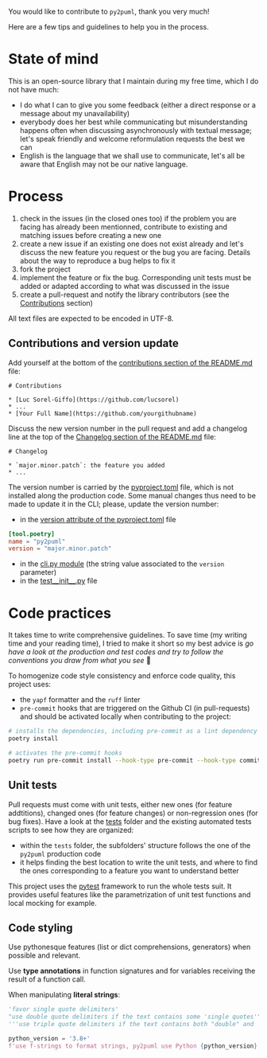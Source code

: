 
You would like to contribute to `py2puml`, thank you very much!

Here are a few tips and guidelines to help you in the process.

# State of mind

This is an open-source library that I maintain during my free time, which I do not have much:

* I do what I can to give you some feedback (either a direct response or a message about my unavailability)
* everybody does her best while communicating but misunderstanding happens often when discussing asynchronously with textual message; let's speak friendly and welcome reformulation requests the best we can
* English is the language that we shall use to communicate, let's all be aware that English may not be our native language.

# Process

1. check in the issues (in the closed ones too) if the problem you are facing has already been mentionned, contribute to existing and matching issues before creating a new one
1. create a new issue if an existing one does not exist already and let's discuss the new feature you request or the bug you are facing.
Details about the way to reproduce a bug helps to fix it
1. fork the project
1. implement the feature or fix the bug.
Corresponding unit tests must be added or adapted according to what was discussed in the issue
1. create a pull-request and notify the library contributors (see the [Contributions](README.md#contributions) section)

All text files are expected to be encoded in UTF-8.

## Contributions and version update

Add yourself at the bottom of the [contributions section of the README.md](README.md#contributions) file:

```text
# Contributions

* [Luc Sorel-Giffo](https://github.com/lucsorel)
* ...
* [Your Full Name](https://github.com/yourgithubname)
```

Discuss the new version number in the pull request and add a changelog line at the top of the [Changelog section of the README.md](README.md#changelog) file:

```text
# Changelog

* `major.minor.patch`: the feature you added
* ...
```

The version number is carried by the [pyproject.toml](pyproject.toml) file, which is not installed along the production code.
Some manual changes thus need to be made to update it in the CLI; please, update the version number:

- in the [version attribute of the pyproject.toml](pyproject.toml#L3) file

```toml
[tool.poetry]
name = "py2puml"
version = "major.minor.patch"
```

- in the [cli.py module](py2puml/cli.py#L12) (the string value associated to the `version` parameter)
- in the [test__init__.py](tests/py2puml/test__init__.py#L5) file


# Code practices

It takes time to write comprehensive guidelines.
To save time (my writing time and your reading time), I tried to make it short so my best advice is _go have a look at the production and test codes and try to follow the conventions you draw from what you see_ 🙂

To homogenize code style consistency and enforce code quality, this project uses:

- the `yapf` formatter and the `ruff` linter
- `pre-commit` hooks that are triggered on the Github CI (in pull-requests) and should be activated locally when contributing to the project:

```sh
# installs the dependencies, including pre-commit as a lint dependency
poetry install

# activates the pre-commit hooks
poetry run pre-commit install --hook-type pre-commit --hook-type commit-msg
```

## Unit tests

Pull requests must come with unit tests, either new ones (for feature addtitions), changed ones (for feature changes) or non-regression ones (for bug fixes).
Have a look at the [tests](tests/) folder and the existing automated tests scripts to see how they are organized:

* within the `tests` folder, the subfolders' structure follows the one of the `py2puml` production code
* it helps finding the best location to write the unit tests, and where to find the ones corresponding to a feature you want to understand better

This project uses the [pytest](https://docs.pytest.org) framework to run the whole tests suit.
It provides useful features like the parametrization of unit test functions and local mocking for example.

## Code styling

Use pythonesque features (list or dict comprehensions, generators) when possible and relevant.

Use **type annotations** in function signatures and for variables receiving the result of a function call.

When manipulating **literal strings**:

```python
'favor single quote delimiters'
"use double quote delimiters if the text contains some 'single quotes'"
'''use triple quote delimiters if the text contains both "double" and 'single' quote delimiters'''

python_version = '3.8+'
f'use f-strings to format strings, py2puml use Python {python_version}'
```
